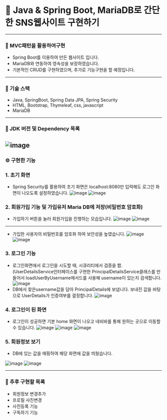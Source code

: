 # 🎯 Java & Spring Boot, MariaDB로 간단한 SNS웹사이트 구현하기
----
### 📌 MVC패턴을 활용하여구현
- Spring Boot를 이용하여 만든 웹사이트 입니다.
- MariaDB와 연동하여 영속성을 보장하였습니다.
- 기본적인 CRUD를 구현하였으며, 추가로 기능구현을 할 예정입니다.
- ----
### 📌 기술 스택
- Java, SpringBoot, Spring Data JPA, Spring Security
- HTML, Bootstrap, Thymeleaf, css, javascript
- MariaDB
- ----
### 📌 JDK 버전 및 Dependency 목록
![image](https://user-images.githubusercontent.com/120121817/233933207-1f2ec8c6-8089-4fc1-a3a7-a865736c4a9a.png)
----
### ⚙ 구현한 기능
### 1. 초기 화면
- Spring Security를 활용하여 초기 화면은 localhost:8080만 입력해도 로그인 화면이 나오도록 설정하였습니다.
![image](https://user-images.githubusercontent.com/120121817/233936893-140296d1-f35a-4233-afb8-2a3df272004f.png)
![image](https://user-images.githubusercontent.com/120121817/233936573-90f2b790-ef4a-4bfd-afe6-f21552af4dad.png)
### 2. 회원가입 기능 및 가입유저 Maria DB에 저장(비밀번호 암호화)
- 가입하기 버튼을 눌러 회원가입을 진행하는 모습입니다.
![image](https://user-images.githubusercontent.com/120121817/233938411-39734b1a-e35f-46d1-be3f-dc57d6d84078.png)
![image](https://user-images.githubusercontent.com/120121817/233938579-8e32bf7c-0909-4c14-aa68-380ac7e3edb9.png)
---
- 가입한 사용자의 비밀번호를 암호화 하여 보안성을 높였습니다.
![image](https://user-images.githubusercontent.com/120121817/233939382-20e478c8-ab5c-4a85-bf95-3b8018695fc5.png)
![image](https://user-images.githubusercontent.com/120121817/233939127-b0424082-c50a-445a-89c8-458a19ddca52.png)
### 3. 로그인 기능
- 로그인화면에서 로그인을 시도할 때, 시큐리티에서 검증을 함.(UserDetailsService인터페이스를 구현한 PrincipalDetailsService클래스를 만들어서 loadUserByUsername매서드를 사용해 username이 있는지 검색합니다.
![image](https://user-images.githubusercontent.com/120121817/234082018-ccd27145-6001-4201-9724-4f3556b17ff5.png)
- DB에서 찾은username값을 담아 PrincipalDetails에 보냅니다. 보내진 값을 바탕으로 UserDetails가 인증여부를 결정합니다.
![image](https://user-images.githubusercontent.com/120121817/234084121-22aa3ed1-93ed-4587-b2fa-a19ba46d4800.png)
### 4. 로그인이 된 화면
- 로그인이 성공하면 기본 home 화면이 나오고 네비바를 통해 원하는 곳으로 이동할 수 있습니다.
![image](https://user-images.githubusercontent.com/120121817/234114961-9a76b8e5-49ea-40ca-a45c-25c776d6e045.png)
![image](https://user-images.githubusercontent.com/120121817/234125613-e5b906ae-4870-49bb-883a-7fa6244c049b.png)
![image](https://user-images.githubusercontent.com/120121817/234115433-a66c1e13-3395-4b22-9198-2987734e9b11.png)
### 5. 회원정보 보기
- DB에 있는 값을 매핑하여 해당 화면에 값을 띄웠습니다.

![image](https://user-images.githubusercontent.com/120121817/234120804-64a77901-5500-478d-9508-b984b7058b4b.png)
![image](https://user-images.githubusercontent.com/120121817/234125505-d48e8dd7-365a-4a97-84fd-396ca98b5adb.png)

---
### 🔨 추후 구현할 목록
- 회원정보 변경추가
- 프로필 사진변경
- 사진등록 기능
- 구독하기 기능
